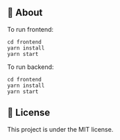 ## 📝 About

To run frontend: 
```
cd frontend
yarn install
yarn start
```

To run backend:
```
cd frontend
yarn install
yarn start
```

## 📝 License

This project is under the MIT license.
